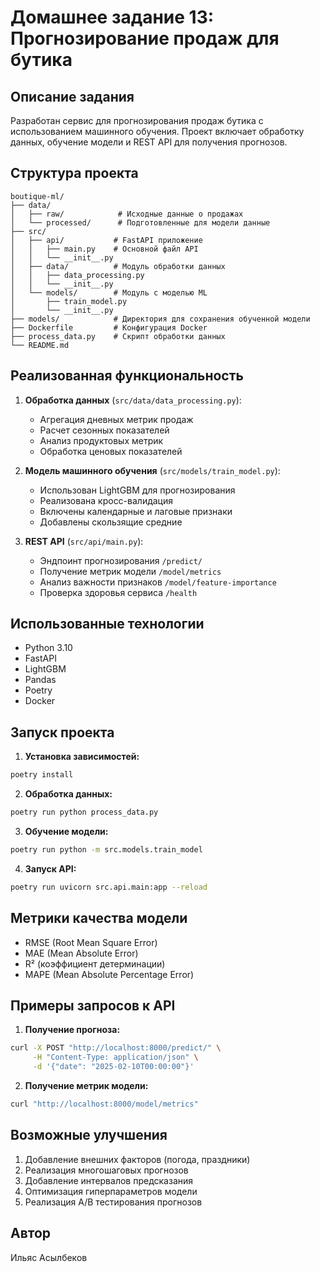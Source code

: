 # Домашнее задание 13: Прогнозирование продаж для бутика

## Описание задания
Разработан сервис для прогнозирования продаж бутика с использованием машинного обучения. Проект включает обработку данных, обучение модели и REST API для получения прогнозов.

## Структура проекта
```
boutique-ml/
├── data/
│   ├── raw/            # Исходные данные о продажах
│   └── processed/      # Подготовленные для модели данные
├── src/
│   ├── api/           # FastAPI приложение
│   │   ├── main.py    # Основной файл API
│   │   └── __init__.py
│   ├── data/          # Модуль обработки данных
│   │   ├── data_processing.py
│   │   └── __init__.py
│   └── models/        # Модуль с моделью ML
│       ├── train_model.py
│       └── __init__.py
├── models/            # Директория для сохранения обученной модели
├── Dockerfile         # Конфигурация Docker
├── process_data.py    # Скрипт обработки данных
└── README.md
```

## Реализованная функциональность

1. **Обработка данных** (`src/data/data_processing.py`):
   - Агрегация дневных метрик продаж
   - Расчет сезонных показателей
   - Анализ продуктовых метрик
   - Обработка ценовых показателей

2. **Модель машинного обучения** (`src/models/train_model.py`):
   - Использован LightGBM для прогнозирования
   - Реализована кросс-валидация
   - Включены календарные и лаговые признаки
   - Добавлены скользящие средние

3. **REST API** (`src/api/main.py`):
   - Эндпоинт прогнозирования `/predict/`
   - Получение метрик модели `/model/metrics`
   - Анализ важности признаков `/model/feature-importance`
   - Проверка здоровья сервиса `/health`

## Использованные технологии
- Python 3.10
- FastAPI
- LightGBM
- Pandas
- Poetry
- Docker

## Запуск проекта

1. **Установка зависимостей:**
```bash
poetry install
```

2. **Обработка данных:**
```bash
poetry run python process_data.py
```

3. **Обучение модели:**
```bash
poetry run python -m src.models.train_model
```

4. **Запуск API:**
```bash
poetry run uvicorn src.api.main:app --reload
```

## Метрики качества модели
- RMSE (Root Mean Square Error)
- MAE (Mean Absolute Error)
- R² (коэффициент детерминации)
- MAPE (Mean Absolute Percentage Error)

## Примеры запросов к API

1. **Получение прогноза:**
```bash
curl -X POST "http://localhost:8000/predict/" \
     -H "Content-Type: application/json" \
     -d '{"date": "2025-02-10T00:00:00"}'
```

2. **Получение метрик модели:**
```bash
curl "http://localhost:8000/model/metrics"
```

## Возможные улучшения
1. Добавление внешних факторов (погода, праздники)
2. Реализация многошаговых прогнозов
3. Добавление интервалов предсказания
4. Оптимизация гиперпараметров модели
5. Реализация A/B тестирования прогнозов

## Автор
Ильяс Асылбеков